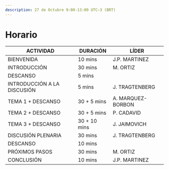 ```yaml
---
description: 27 de Octubre 9:00-13:00 UTC–3 (BRT)
---
```


# Horario

| **ACTIVIDAD**               | **DURACIÓN** | **LÍDER**         |
| --------------------------- | ------------ | ----------------- |
| BIENVENIDA                  | 10 mins      | J.P. MARTINEZ     |
| INTRODUCCIÓN                | 30 mins      | M. ORTIZ          |
| DESCANSO                    | 5 mins       | ​                 |
| INTRODUCCIÓN A LA DISCUSIÓN | 5 mins       | J. TRAGTENBERG    |
| TEMA 1 + DESCANSO           | 30 + 5 mins  | A. MARQUEZ-BORBON |
| TEMA 2 + DESCANSO           | 30 + 5 mins  | P. CADAVID        |
| TEMA 3 + DESCANSO           | 30 + 10 mins | J. JAIMOVICH      |
| DISCUSIÓN PLENARIA          | 30 mins      | J. TRAGTENBERG    |
| DESCANSO                    | 10 mins      | ​                 |
| PRÓXIMOS PASOS              | 30 mins      | M. ORTIZ          |
| CONCLUSIÓN                  | 10 mins      | J.P. MARTINEZ     |
